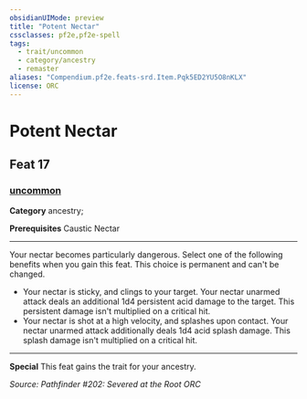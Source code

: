 ```yaml
---
obsidianUIMode: preview
title: "Potent Nectar"
cssclasses: pf2e,pf2e-spell
tags:
  - trait/uncommon
  - category/ancestry
  - remaster
aliases: "Compendium.pf2e.feats-srd.Item.Pqk5ED2YU5O8nKLX"
license: ORC
---
```

# Potent Nectar
## Feat 17
### [uncommon](uncommon "Uncommon Rarity Trait")

**Category** ancestry; 



**Prerequisites** Caustic Nectar
* * *
Your nectar becomes particularly dangerous. Select one of the following benefits when you gain this feat. This choice is permanent and can't be changed.

*   Your nectar is sticky, and clings to your target. Your nectar unarmed attack deals an additional 1d4 persistent acid damage to the target. This persistent damage isn't multiplied on a critical hit.
*   Your nectar is shot at a high velocity, and splashes upon contact. Your nectar unarmed attack additionally deals 1d4 acid splash damage. This splash damage isn't multiplied on a critical hit.

* * *

**Special** This feat gains the trait for your ancestry.

*Source: Pathfinder #202: Severed at the Root*
*ORC*